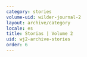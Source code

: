 ```yaml
---
category: stories
volume-uid: wilder-journal-2
layout: archive/category
locale: es
title: Storias | Volume 2
uid: wj2-archive-stories
order: 6
---
```


